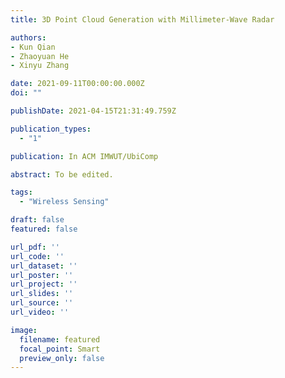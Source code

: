 ```yaml
---
title: 3D Point Cloud Generation with Millimeter-Wave Radar

authors:
- Kun Qian
- Zhaoyuan He
- Xinyu Zhang

date: 2021-09-11T00:00:00.000Z
doi: ""

publishDate: 2021-04-15T21:31:49.759Z

publication_types:
  - "1"

publication: In ACM IMWUT/UbiComp

abstract: To be edited.

tags:
  - "Wireless Sensing"

draft: false
featured: false

url_pdf: ''
url_code: ''
url_dataset: ''
url_poster: ''
url_project: ''
url_slides: ''
url_source: ''
url_video: ''

image:
  filename: featured
  focal_point: Smart
  preview_only: false
---
```

